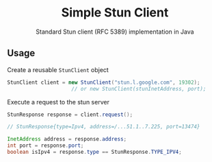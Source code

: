 <h1 align="center">Simple Stun Client</h1>
<p align="center">Standard Stun client (RFC 5389) implementation in Java</p>

## Usage

Create a reusable `StunClient` object

```java
StunClient client = new StunClient("stun.l.google.com", 19302);
                     // or new StunClient(stunInetAddress, port);
```

Execute a request to the stun server

```java
StunResponse response = client.request();

// StunResponse{type=Ipv4, address=/...51.1..7.225, port=13474}

InetAddress address = response.address;
int port = response.port;
boolean isIpv4 = response.type == StunResponse.TYPE_IPV4;
```



